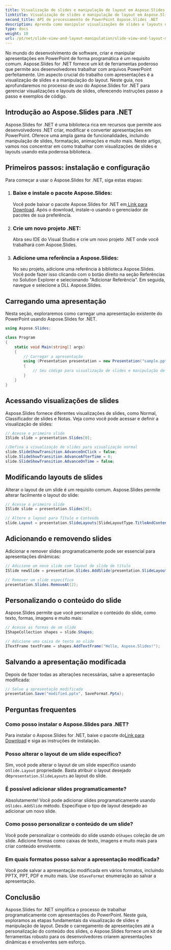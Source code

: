 ```yaml
---
title: Visualização de slides e manipulação de layout em Aspose.Slides
linktitle: Visualização de slides e manipulação de layout em Aspose.Slides
second_title: API de processamento de PowerPoint Aspose.Slides .NET
description: Aprenda como manipular visualizações de slides e layouts no PowerPoint usando Aspose.Slides for .NET. Guia passo a passo com exemplos de código.
type: docs
weight: 10
url: /pt/net/slide-view-and-layout-manipulation/slide-view-and-layout-manipulation/
---
```


No mundo do desenvolvimento de software, criar e manipular apresentações em PowerPoint de forma programática é um requisito comum. Aspose.Slides for .NET fornece um kit de ferramentas poderoso que permite aos desenvolvedores trabalhar com arquivos PowerPoint perfeitamente. Um aspecto crucial do trabalho com apresentações é a visualização de slides e a manipulação do layout. Neste guia, nos aprofundaremos no processo de uso do Aspose.Slides for .NET para gerenciar visualizações e layouts de slides, oferecendo instruções passo a passo e exemplos de código.


## Introdução ao Aspose.Slides para .NET

Aspose.Slides for .NET é uma biblioteca rica em recursos que permite aos desenvolvedores .NET criar, modificar e converter apresentações em PowerPoint. Oferece uma ampla gama de funcionalidades, incluindo manipulação de slides, formatação, animações e muito mais. Neste artigo, vamos nos concentrar em como trabalhar com visualizações de slides e layouts usando esta poderosa biblioteca.

## Primeiros passos: instalação e configuração

Para começar a usar o Aspose.Slides for .NET, siga estas etapas:

1. ### Baixe e instale o pacote Aspose.Slides:
    Você pode baixar o pacote Aspose.Slides for .NET em[ Link para Download](https://releases.aspose.com/slides/net/). Após o download, instale-o usando o gerenciador de pacotes de sua preferência.

2. ### Crie um novo projeto .NET:
   Abra seu IDE do Visual Studio e crie um novo projeto .NET onde você trabalhará com Aspose.Slides.

3. ### Adicione uma referência a Aspose.Slides:
   No seu projeto, adicione uma referência à biblioteca Aspose.Slides. Você pode fazer isso clicando com o botão direito na seção Referências no Solution Explorer e selecionando "Adicionar Referência". Em seguida, navegue e selecione a DLL Aspose.Slides.

## Carregando uma apresentação

Nesta seção, exploraremos como carregar uma apresentação existente do PowerPoint usando Aspose.Slides for .NET.

```csharp
using Aspose.Slides;

class Program
{
    static void Main(string[] args)
    {
        // Carregar a apresentação
        using (Presentation presentation = new Presentation("sample.pptx"))
        {
            // Seu código para visualização de slides e manipulação de layout irá aqui
        }
    }
}
```

## Acessando visualizações de slides

Aspose.Slides fornece diferentes visualizações de slides, como Normal, Classificador de slides e Notas. Veja como você pode acessar e definir a visualização de slides:

```csharp
// Acesse o primeiro slide
ISlide slide = presentation.Slides[0];

//Defina a visualização de slides para visualização normal
slide.SlideShowTransition.AdvanceOnClick = false;
slide.SlideShowTransition.AdvanceAfterTime = 0;
slide.SlideShowTransition.AdvanceOnTime = false;
```

## Modificando layouts de slides

Alterar o layout de um slide é um requisito comum. Aspose.Slides permite alterar facilmente o layout do slide:

```csharp
// Acesse o primeiro slide
ISlide slide = presentation.Slides[0];

// Altere o layout para Título e Conteúdo
slide.Layout = presentation.SlideLayouts[SlideLayoutType.TitleAndContent];
```

## Adicionando e removendo slides

Adicionar e remover slides programaticamente pode ser essencial para apresentações dinâmicas:

```csharp
// Adicione um novo slide com layout de slide de título
ISlide newSlide = presentation.Slides.AddSlide(presentation.SlideLayouts[SlideLayoutType.TitleSlide]);

// Remover um slide específico
presentation.Slides.RemoveAt(2);
```

## Personalizando o conteúdo do slide

Aspose.Slides permite que você personalize o conteúdo do slide, como texto, formas, imagens e muito mais:

```csharp
// Acesse as formas de um slide
IShapeCollection shapes = slide.Shapes;

// Adicione uma caixa de texto ao slide
ITextFrame textFrame = shapes.AddTextFrame("Hello, Aspose.Slides!");
```

## Salvando a apresentação modificada

Depois de fazer todas as alterações necessárias, salve a apresentação modificada:

```csharp
// Salve a apresentação modificada
presentation.Save("modified.pptx", SaveFormat.Pptx);
```

## Perguntas frequentes

### Como posso instalar o Aspose.Slides para .NET?

 Para instalar o Aspose.Slides for .NET, baixe o pacote do[Link para Download](https://releases.aspose.com/slides/net/) e siga as instruções de instalação.

### Posso alterar o layout de um slide específico?

 Sim, você pode alterar o layout de um slide específico usando o`Slide.Layout` propriedade. Basta atribuir o layout desejado de`presentation.SlideLayouts` ao layout do slide.

### É possível adicionar slides programaticamente?

 Absolutamente! Você pode adicionar slides programaticamente usando o`Slides.AddSlide` método. Especifique o tipo de layout desejado ao adicionar um novo slide.

### Como posso personalizar o conteúdo de um slide?

 Você pode personalizar o conteúdo do slide usando o`Shapes` coleção de um slide. Adicione formas como caixas de texto, imagens e muito mais para criar conteúdo envolvente.

### Em quais formatos posso salvar a apresentação modificada?

 Você pode salvar a apresentação modificada em vários formatos, incluindo PPTX, PPT, PDF e muito mais. Use o`SaveFormat` enumeração ao salvar a apresentação.

## Conclusão

Aspose.Slides for .NET simplifica o processo de trabalhar programaticamente com apresentações do PowerPoint. Neste guia, exploramos as etapas fundamentais da visualização de slides e manipulação de layout. Desde o carregamento de apresentações até a personalização do conteúdo dos slides, o Aspose.Slides fornece um kit de ferramentas robusto para os desenvolvedores criarem apresentações dinâmicas e envolventes sem esforço.
